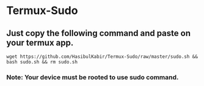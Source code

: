 # Termux-Sudo

## Just copy the following command and paste on your termux app.
 `wget https://github.com/HasibulKabir/Termux-Sudo/raw/master/sudo.sh && bash sudo.sh && rm sudo.sh`

### Note: Your device must be rooted to use sudo command.
